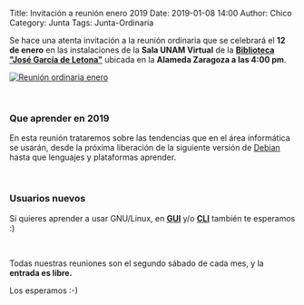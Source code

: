 Title: Invitación a reunión enero 2019
Date: 2019-01-08 14:00
Author: Chico
Category: Junta
Tags: Junta-Ordinaria

Se hace una atenta invitación a la reunión ordinaria que se celebrará el __12 de enero__ en las instalaciones de la __Sala UNAM Virtual__ de la __[Biblioteca "José García de Letona"](https://www.openstreetmap.org/#map=19/25.54029/-103.44524)__ ubicada en la __Alameda Zaragoza a las 4:00 pm__.

[![Reunión ordinaria enero]({attach}2016-10-16-invitacion-reunion-noviembre/LinuxParty.png)]({attach}2016-10-16-invitacion-reunion-noviembre/LinuxParty.png)

<!-- break -->

<br />

### Que aprender en 2019

En esta reunión trataremos sobre las tendencias que en el área informática se usarán, desde la próxima liberación de la siguiente versión de [Debian](https://www.debian.org/) hasta que lenguajes y plataformas aprender.

<br />

### Usuarios nuevos

Si quieres aprender a usar GNU/Linux, en __[GUI](https://es.wikipedia.org/wiki/Interfaz_gr%C3%A1fica_de_usuario)__ y/o __[CLI](https://es.wikipedia.org/wiki/L%C3%ADnea_de_comandos)__ también te esperamos :) 

<br />

Todas nuestras reuniones son el segundo sábado de cada mes, y la __entrada es libre.__

Los esperamos :-)

